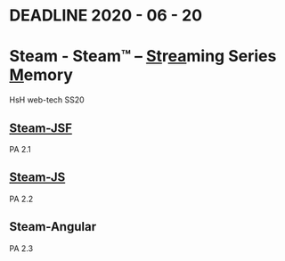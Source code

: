 # DEADLINE 2020 - 06 - 20
# Steam - Steam™ – <u>St</u>r<u>ea</u>ming Series <u>M</u>emory
HsH web-tech SS20

## [Steam-JSF](https://github.com/netbeifeng/steam/tree/master/steam-jsf)
PA 2.1 
## [Steam-JS](https://github.com/netbeifeng/steam/tree/master/steam-js)
PA 2.2

## Steam-Angular
PA 2.3

